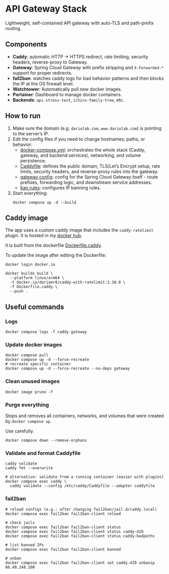 # API Gateway Stack

Lightweight, self-contained API gateway with auto-TLS and path-prefix routing.

## Components

- **Caddy**: automatic HTTP → HTTPS redirect, rate limiting, security headers, reverse-proxy to Gateway.
- **Gateway**: Spring Cloud Gateway with prefix stripping and `X-Forwarded-*` support for proper redirects.
- **fail2ban**: watches caddy logs for bad behavior patterns and then blocks the IP at the OS firewall level.
- **Watchtower**: Automatically pull new docker images.
- **Portainer**: Dashboard to manage docker containers.
- **Backends**: `api-stress-test`, `ichiro-family-tree`, etc.

## How to run

1. Make sure the domain (e.g. `dariolab.com`, `www.dariolab.com`) is pointing to the server’s IP.
2. Edit the config files if you need to change hostnames, paths, or behavior:
    - [docker-compose.yml](docker-compose.yml): orchestrates the whole stack (Caddy, gateway, and backend services),
      networking, and volume persistence.
    - [Caddyfile](Caddyfile): defines the public domain, TLS/Let’s Encrypt setup, rate limits, security headers, and
      reverse-proxy rules into the gateway.
    - [gateway config](src/main/resources/application.yml): config for the Spring Cloud Gateway itself - route
      prefixes, forwarding logic, and downstream service addresses.
    - [ban rules](fail2ban/jail.d/caddy.local): configures IP banning rules.
3. Start everything:
   ```shell
   docker compose up -d --build
   ```

## Caddy image

The app uses a custom caddy image that includes the `caddy-ratelimit` plugin. It is hosted in
my [docker hub](https://hub.docker.com/repository/docker/dariomr8/caddy-with-ratelimit/general).

It is built from the dockerfile [Dockerfile.caddy](Dockerfile.caddy).

To update the image after editing the Dockerfile:

```shell
docker login docker.io

docker buildx build \
  --platform linux/arm64 \
  -t docker.io/dariomr8/caddy-with-ratelimit:2.10.0 \
  -f Dockerfile.caddy \
  --push .
```

## Useful commands

### Logs

```shell
docker compose logs -f caddy gateway
```

### Update docker images

```shell
docker compose pull
docker compose up -d --force-recreate
# recreate specific container
docker compose up -d --force-recreate --no-deps gateway
```

### Clean unused images

```shell
docker image prune -f
```

### Purge everything

Stops and removes all containers, networks, and volumes that were created by `docker compose up`.

Use carefully.

```shell
docker compose down --remove-orphans
```

### Validate and format Caddyfile

```shell
caddy validate
caddy fmt --overwrite

# alternative: validate from a running container (easier with plugins)
docker compose exec caddy \
  caddy validate --config /etc/caddy/Caddyfile --adapter caddyfile
```

### fail2ban

```shell
# reload configs (e.g.: after changing fail2ban/jail.d/caddy.local)
docker compose exec fail2ban fail2ban-client reload

# check jails
docker compose exec fail2ban fail2ban-client status
docker compose exec fail2ban fail2ban-client status caddy-429
docker compose exec fail2ban fail2ban-client status caddy-badpaths

# list banned IPs
docker compose exec fail2ban fail2ban-client banned

# unban
docker compose exec fail2ban fail2ban-client set caddy-429 unbanip 86.49.248.100
```